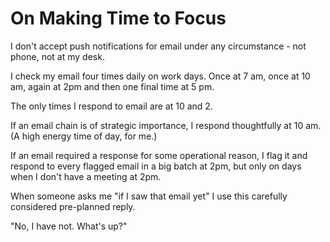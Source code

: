 # On Making Time to Focus

I don't accept push notifications for email under any circumstance - not phone, not at my desk.

I check my email four times daily on work days. Once at 7 am, once at 10 am, again at 2pm and then one final time at 5 pm.

The only times I respond to email are at 10 and 2. 

If an email chain is of strategic importance, I respond thoughtfully at 10 am. (A high energy time of day, for me.)

If an email required a response for some operational reason, I flag it and respond to every flagged email in a big batch at 2pm, but only on days when I don't have a meeting at 2pm.

When someone asks me "if I saw that email yet" I use this carefully considered pre-planned reply.

"No, I have not. What's up?"
